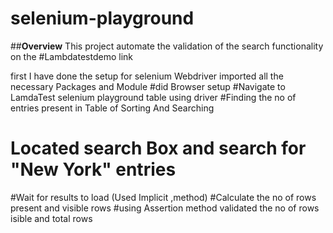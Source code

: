 # selenium-playground
##**Overview**
This project automate the validation of the search functionality on the #Lambdatestdemo link

first I have done the setup for selenium Webdriver
imported all the necessary Packages and Module
#did Browser setup
#Navigate to LamdaTest selenium playground table using driver
#Finding the no of entries present in Table of  Sorting And Searching
# Located search Box and search for "New York" entries
#Wait for results to load (Used Implicit ,method)
#Calculate the no of rows present and visible rows
#using Assertion method validated the no of rows isible and total rows


